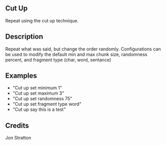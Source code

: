 ## Cut Up
Repeat using the cut up technique.

## Description
Repeat what was said, but change the order randomly. Configurations can be used to modify the default min and max chunk size, randomness percent, and fragment type (char, word, sentance)

## Examples
 - "Cut up set minimum 1"
 - "Cut up set maximum 3"
 - "Cut up set randomness 75"
 - "Cut up set fragment type word"
 - "Cut up say this is a test"


## Credits
Jon Stratton


